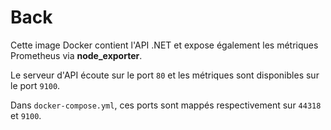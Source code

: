 # Back

Cette image Docker contient l'API .NET et expose également les métriques Prometheus via **node_exporter**.

Le serveur d'API écoute sur le port `80` et les métriques sont disponibles sur le port `9100`.

Dans `docker-compose.yml`, ces ports sont mappés respectivement sur `44318` et `9100`.

